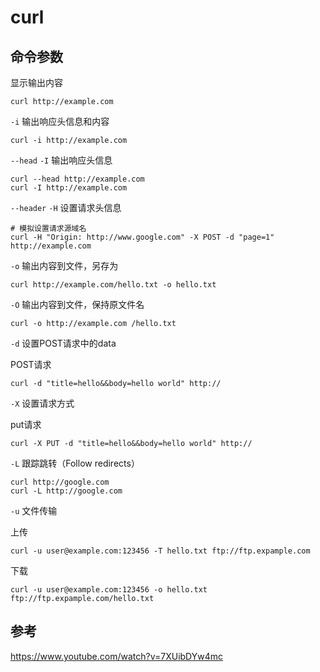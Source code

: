 # curl

## 命令参数

显示输出内容

```
curl http://example.com
```

`-i` 输出响应头信息和内容

```
curl -i http://example.com
```

`--head` `-I` 输出响应头信息

```
curl --head http://example.com
curl -I http://example.com
```

`--header` `-H` 设置请求头信息

```
# 模拟设置请求源域名
curl -H "Origin: http://www.google.com" -X POST -d "page=1" http://example.com
```

`-o` 输出内容到文件，另存为

```
curl http://example.com/hello.txt -o hello.txt
```

`-O` 输出内容到文件，保持原文件名

```
curl -o http://example.com /hello.txt
```

`-d` 设置POST请求中的data

POST请求

```
curl -d "title=hello&&body=hello world" http://
```

`-X` 设置请求方式

put请求

```
curl -X PUT -d "title=hello&&body=hello world" http://
```

`-L` 跟踪跳转（Follow redirects）

```
curl http://google.com
curl -L http://google.com
```

`-u` 文件传输

上传

```
curl -u user@example.com:123456 -T hello.txt ftp://ftp.expample.com
```

下载

```
curl -u user@example.com:123456 -o hello.txt ftp://ftp.expample.com/hello.txt
```

## 参考
https://www.youtube.com/watch?v=7XUibDYw4mc
